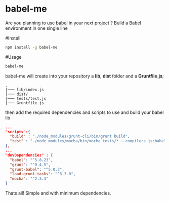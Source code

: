 # babel-me
Are you planning to use [babel](https://babeljs.io/) in your next project ? Build a Babel environment in one single line

#Install
```bash
npm install -g babel-me
```

#Usage
```bash
babel-me
```
babel-me will create into your repository a **lib**, **dist** folder and a **Gruntfile.js**;
``` dir
.
|─── lib/index.js
|─── dist/
|─── tests/test.js
|─── Gruntfile.js
```
then add the required dependencies and scripts to use and build your babel lib
```json
...
"scripts":{
  "build" : "./node_modules/grunt-cli/bin/grunt build",
  "test" : "./node_modules/mocha/bin/mocha tests/* --compilers js:babel/register -t 15s"
},
...
"devDependencies" : {
  "babel": "^5.8.23",
  "grunt": "^0.4.5",
  "grunt-babel": "^5.0.3",
  "load-grunt-tasks": "^3.3.0",
  "mocha": "^2.3.3"
}
```
Thats all! Simple and with minimum dependencies.
